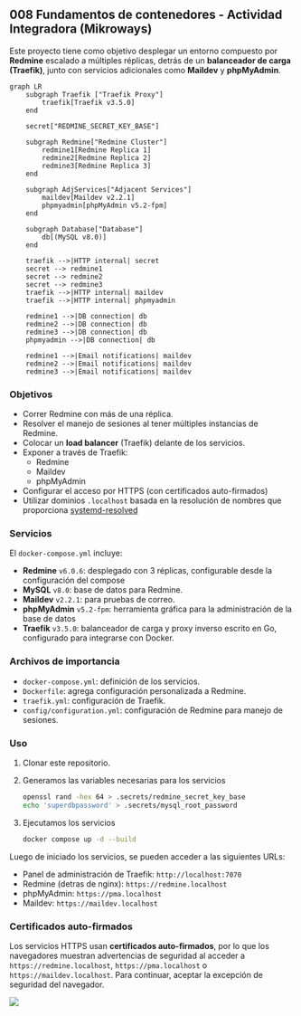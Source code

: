## 008 Fundamentos de contenedores - Actividad Integradora (Mikroways)

Este proyecto tiene como objetivo desplegar un entorno compuesto por **Redmine** escalado a múltiples réplicas, detrás de un **balanceador de carga (Traefik)**, junto con servicios adicionales como **Maildev** y **phpMyAdmin**. 

``` mermaid
graph LR
	subgraph Traefik ["Traefik Proxy"]
		traefik[Traefik v3.5.0]
	end

	secret["REDMINE_SECRET_KEY_BASE"]

	subgraph Redmine["Redmine Cluster"]
		redmine1[Redmine Replica 1]
		redmine2[Redmine Replica 2]
		redmine3[Redmine Replica 3]
	end
	
	subgraph AdjServices["Adjacent Services"]
		maildev[Maildev v2.2.1]
		phpmyadmin[phpMyAdmin v5.2-fpm]
	end
	
	subgraph Database["Database"]
		db[(MySQL v8.0)]
	end

	traefik -->|HTTP internal| secret
	secret --> redmine1
	secret --> redmine2
	secret --> redmine3
	traefik -->|HTTP internal| maildev
	traefik -->|HTTP internal| phpmyadmin

	redmine1 -->|DB connection| db
	redmine2 -->|DB connection| db
	redmine3 -->|DB connection| db
	phpmyadmin -->|DB connection| db

    redmine1 -->|Email notifications| maildev
	redmine2 -->|Email notifications| maildev
	redmine3 -->|Email notifications| maildev
```

### Objetivos
- Correr Redmine con más de una réplica.
- Resolver el manejo de sesiones al tener múltiples instancias de Redmine.
- Colocar un **load balancer** (Traefik) delante de los servicios.
- Exponer a través de Traefik:
  - Redmine
  - Maildev
  - phpMyAdmin
- Configurar el acceso por HTTPS (con certificados auto-firmados)
- Utilizar dominios `.localhost` basada en la resolución de nombres que proporciona [systemd-resolved](https://man.archlinux.org/man/systemd-resolved.8)

### Servicios

El `docker-compose.yml` incluye:

- **Redmine** `v6.0.6`: desplegado con 3 réplicas, configurable desde la configuración del compose
- **MySQL** `v8.0`: base de datos para Redmine.  
- **Maildev** `v2.2.1`: para pruebas de correo.  
- **phpMyAdmin** `v5.2-fpm`: herramienta gráfica para la administración de la base de datos  
- **Traefik** `v3.5.0`: balanceador de carga y proxy inverso escrito en Go, configurado para integrarse con Docker.

### Archivos de importancia

- `docker-compose.yml`: definición de los servicios.
- `Dockerfile`: agrega configuración personalizada a Redmine.
- `traefik.yml`: configuración de Traefik.
- `config/configuration.yml`: configuración de Redmine para manejo de sesiones.

### Uso

1. Clonar este repositorio.
2. Generamos las variables necesarias para los servicios 
	 ``` sh
	 openssl rand -hex 64 > .secrets/redmine_secret_key_base
	 echo 'superdbpassword' > .secrets/mysql_root_password
	 ```
3. Ejecutamos los servicios

	```bash
   docker compose up -d --build
   ```

Luego de iniciado los servicios, se pueden acceder a las siguientes URLs:
- Panel de administración de Traefik: `http://localhost:7070`
- Redmine (detras de nginx): `https://redmine.localhost`
- phpMyAdmin: `https://pma.localhost`
- Maildev: `https://maildev.localhost`


### Certificados auto-firmados
Los servicios HTTPS usan **certificados auto-firmados**, por lo que los navegadores muestran advertencias de seguridad al acceder a `https://redmine.localhost`, `https://pma.localhost` o `https://maildev.localhost`. Para continuar, aceptar la excepción de seguridad del navegador. 

![](.images/warningselfcert.png)


